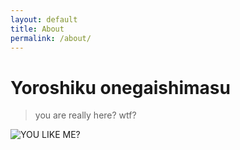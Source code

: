 ```yaml
---
layout: default
title: About
permalink: /about/
---
```


# Yoroshiku onegaishimasu 

> you are really here? wtf?

![YOU LIKE ME?](http://i.imgur.com/sqro6mR.jpg)